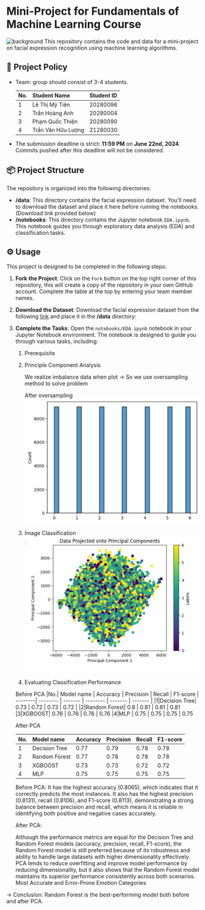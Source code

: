 # Mini-Project for Fundamentals of Machine Learning Course
![background](./materials/ai_wp.jpg)
This repository contains the code and data for a mini-project on facial expression recognition using machine learning algorithms.

## 📑 Project Policy
- Team: group should consist of 3-4 students.

    |No.| Student Name    | Student ID |
    | --------| -------- | ------- |
    |1|Lê Thị Mỹ Tiên| 20280096
    |2|Trần Hoàng Anh| 20280004
    |3|Phạm Quốc Thiện| 20280090
    |4|Trần Văn Hữu Lượng| 21280030

- The submission deadline is strict: **11:59 PM** on **June 22nd, 2024**. Commits pushed after this deadline will not be considered.

## 📦 Project Structure

The repository is organized into the following directories:

- **/data**: This directory contains the facial expression dataset. You'll need to download the dataset and place it here before running the notebooks. (Download link provided below)
- **/notebooks**: This directory contains the Jupyter notebook ```EDA.ipynb```. This notebook guides you through exploratory data analysis (EDA) and classification tasks.

## ⚙️ Usage

This project is designed to be completed in the following steps:

1. **Fork the Project**: Click on the ```Fork``` button on the top right corner of this repository, this will create a copy of the repository in your own GitHub account. Complete the table at the top by entering your team member names.

2. **Download the Dataset**: Download the facial expression dataset from the following [link](https://mega.nz/file/foM2wDaa#GPGyspdUB2WV-fATL-ZvYj3i4FqgbVKyct413gxg3rE) and place it in the **/data** directory:

3. **Complete the Tasks**: Open the ```notebooks/EDA.ipynb``` notebook in your Jupyter Notebook environment. The notebook is designed to guide you through various tasks, including:
    
    1. Prerequisite
    2. Principle Component Analysis
       
       We realize imbalance data when plot -> So we use oversampling method to solve problem
       
       After oversampling
       ![background](oversampling.png)
       
    4. Image Classification
       ![background](image.jpg)
    5. Evaluating Classification Performance

    Before PCA
    |No.| Model name    | Accuracy | Precision | Recall | F1-score
    | --------| -------- | ------- | -------- | ------- | ------- |
    |1|Decision Tree| 0.73 | 0.72 | 0.73 | 0.72 |
    |2|Random Forest| 0.8 |  0.81 | 0.81 | 0.81 
    |3|XGBOOST| 0.76 | 0.76 | 0.76 | 0.76 
    |4|MLP | 0.75 |  0.75 | 0.75 | 0.75

    After PCA

    |No.| Model name    | Accuracy | Precision | Recall | F1-score
    | --------| -------- | ------- | -------- | ------- | ------- |
    |1|Decision Tree| 0.77 | 0.79 | 0.78 | 0.78 |
    |2|Random Forest| 0.77 |  0.78 | 0.78 | 0.78 
    |3|XGBOOST| 0.73 | 0.73 | 0.72 | 0.72 
    |4|MLP | 0.75 |  0.75 | 0.75 | 0.75


    Before PCA:
      It has the highest accuracy (0.8065), which indicates that it correctly predicts the most instances. It also has the highest precision (0.8131), recall (0.8106), 
      and F1-score (0.8113), demonstrating a strong balance between precision and recall, which means it is reliable in identifying both positive and negative cases 
      accurately.
   
   After PCA:
   
    Although the performance metrics are equal for the Decision Tree and Random Forest models (accuracy, precision, recall, F1-score), the Random Forest model is still 
    preferred because of its robustness and ability to handle large datasets with higher dimensionality effectively. PCA tends to reduce overfitting and improve model 
    performance by reducing dimensionality, but it also shows that the Random Forest model maintains its superior performance consistently across both scenarios. Most 
    Accurate and Error-Prone Emotion Categories
   
-> Conclusion: Random Forest is the best-performing model both before and after PCA.

